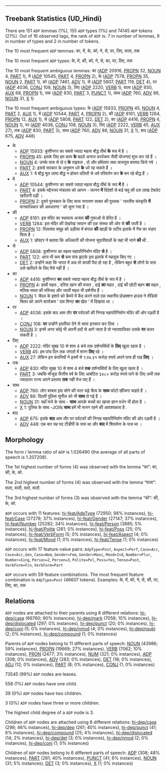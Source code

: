 

--------------------------------------------------------------------------------

## Treebank Statistics (UD_Hindi)

There are 151 `ADP` lemmas (1%), 155 `ADP` types (1%) and 74145 `ADP` tokens (21%).
Out of 16 observed tags, the rank of `ADP` is: 7 in number of lemmas, 9 in number of types and 2 in number of tokens.

The 10 most frequent `ADP` lemmas: का, में, के, को, ने, से, पर, लिए, वाला, तक

The 10 most frequent `ADP` types:  के, में, की, को, ने, से, का, पर, लिए, तक

The 10 most frequent ambiguous lemmas: का ([ADP]() 20916, [PROPN]() 32, [NOUN]() 4, [PART]() 1), में ([ADP]() 10545, [PART]() 4, [PROPN]() 2), के ([ADP]() 7578, [PROPN]() 35, [NOUN]() 2, [PART]() 1), को ([ADP]() 7461, [ADV]() 1), से ([ADP]() 5807, [PART]() 119, [DET]() 4), पर ([ADP]() 4036, [CONJ]() 108, [NOUN]() 3), लिए ([ADP]() 2220, [VERB]() 1), वाला ([ADP]() 930, [AUX]() 68, [PROPN]() 1), तक ([ADP]() 830, [PART]() 3, [PUNCT]() 1), साथ ([ADP]() 760, [ADV]() 86, [NOUN]() 31, [X]() 1)

The 10 most frequent ambiguous types:  के ([ADP]() 15933, [PROPN]() 45, [NOUN]() 4, [PART]() 2, [AUX]() 1), में ([ADP]() 10544, [PART]() 4, [PROPN]() 2), की ([ADP]() 8161, [VERB]() 1264, [PROPN]() 12, [AUX]() 1), से ([ADP]() 5808, [PART]() 122, [DET]() 2), का ([ADP]() 4416, [PROPN]() 4, [NOUN]() 1), पर ([ADP]() 4036, [CONJ]() 108, [NOUN]() 3), लिए ([ADP]() 2222, [VERB]() 45, [AUX]() 27), तक ([ADP]() 830, [PART]() 3), साथ ([ADP]() 760, [ADV]() 86, [NOUN]() 31, [X]() 1), बाद ([ADP]() 675, [ADV]() 448)


* के
  * [ADP]() 15933: कुशीनगर का सबसे ज्‍यादा महत्‍व बौद्ध तीर्थ <b>के</b> रूप में है ।
  * [PROPN]() 45: इसके लिए हम काम <b>के</b> बदले अनाज कार्यक्रम जैसी योजनाएं शुरू कर रहे हैं ।
  * [NOUN]() 4: उनके पास से दो ए <b>के</b> राइफल , दो और हथियार तथा कारतूस बरामद किये गये ।
  * [PART]() 2: इससे सरकार के अनुमान धरे <b>के</b> धरे रह सकते हैं ।
  * [AUX]() 1: ये बौद्ध मूल लामा बौद्ध न होकर दलितों से धर्म परिवर्तन कर <b>के</b> बन रहे बौद्ध हैं ।
* में
  * [ADP]() 10544: कुशीनगर का सबसे ज्‍यादा महत्‍व बौद्ध तीर्थ के रूप <b>में</b> है ।
  * [PART]() 4: इसके मद्देनजर मंत्रालय को आनन - फानन <b>में</b> विदेशों से बर्ड फ्लू की दस लाख टेबलेट खरीदनी पड़ी ।
  * [PROPN]() 2: दूसरे पुरस्कार के लिए सत्य नारायण साबत की पुस्तक ' भारतीय संस्कृति <b>में</b> मानवाधिकार की अवधारणा ' को चुना गया है ।
* की
  * [ADP]() 8161: इस मंदिर का स्‍थापत्‍य अजंता <b>की</b> गुफाओं से प्रेरित है ।
  * [VERB]() 1264: इस मंदिर की देखरेख जापान की एक संस्‍था की ओर से <b>की</b> जाती है ।
  * [PROPN]() 12: रिलायंस समूह को उड़ीसा में बंगाल <b>की</b> खाड़ी के तटीय इलाके में गैस का भंडार मिला है ।
  * [AUX]() 1: डॉक्टर ने बताया कि अधिकारी की योजना सुपारीवालों के यहां भी जाने <b>की</b> थी .
* से
  * [ADP]() 5808: कुशीनगर का महत्‍व महापरिनिर्वाण मंदिर <b>से</b> है ।
  * [PART]() 122: आज भी कम <b>से</b> कम पांच झटके इस इलाके में महसूस किए गए ।
  * [DET]() 2: उन्होंने कहा कि भारत में अन्न तो काफी पैदा हो रहा है , लेकिन बहुत <b>से</b> लोगों के पास उसे खरीदने के लिए पैसे नहीं हैं ।
* का
  * [ADP]() 4416: कुशीनगर <b>का</b> सबसे ज्‍यादा महत्‍व बौद्ध तीर्थ के रूप में है ।
  * [PROPN]() 4: हाथी महल , दरिया खान की मजार , दाई <b>का</b> महल , दाई की छोटी बहन <b>का</b> महल , मलिक मघत की मस्जिद और जाली महल भी दर्शनीय हैं ।
  * [NOUN]() 1: चैपल के इशारे को कैमरे में कैद करने वाले एक स्थानीय प्रोडक्शन हाउस ने वीडियो क्लिप को अपने कार्यक्रम ' दस मिनट <b>का</b> खेल ' में दिखाया था ।
* पर
  * [ADP]() 4036: इसके बाद आम तौर <b>पर</b> पर्यटकों की निगाह महापरिनिर्वाण मंदिर की ओर पड़ती है ।
  * [CONJ]() 108: <b>पर</b> उन्होंने इस्तीफा देने से साफ इनकार कर दिया ।
  * [NOUN]() 3: इनमें अगर कोई भी अपनी हदों से आगे जाता है तो न्यायपालिका उसके <b>पर</b> कतर सकती है ।
* लिए
  * [ADP]() 2222: मंदिर सुबह 10 से शाम 4 बजे तक दर्शनार्थियों के <b>लिए</b> खुला रहता है ।
  * [VERB]() 45: हम पांच दिन तक जंगलों में शरण <b>लिए</b> रहे ।
  * [AUX]() 27: लेकिन इन कंपनियों ने इसमें से ९२७.३१ करोड़ रुपये अपने पास ही रख <b>लिए</b> ।
* तक
  * [ADP]() 830: मंदिर सुबह 10 से शाम 4 बजे <b>तक</b> दर्शनार्थियों के लिए खुला रहता है ।
  * [PART]() 3: जबकि मौजूदा वित्तीय वर्ष के लिए आबंटित ३४८० करोड़ रुपये पाने के लिए अभी तक ज्यादातर राज्य अपने प्रस्ताव <b>तक</b> नहीं भेज पाए हैं ।
* साथ
  * [ADP]() 760: लोग बरबस इस सोने की परत चढ़े चैत्‍य के <b>साथ</b> फोटो खींचना चाहते हैं ।
  * [ADV]() 86: दिल्ली पुलिस सुनील को भी <b>साथ</b> ले गई है ।
  * [NOUN]() 31: यहाँ मजे के साथ - <b>साथ</b> आपके बच्चों का खासा ज्ञान वर्धन भी होता है ।
  * [X]() 1: पुलिस के साथ -JOIN <b>साथ</b> हमें भी सजग रहने की आवश्यकता है .
* बाद
  * [ADP]() 675: इसके <b>बाद</b> आम तौर पर पर्यटकों की निगाह महापरिनिर्वाण मंदिर की ओर पड़ती है ।
  * [ADV]() 448: एक बार यह पद टीडीपी के पास था और <b>बाद</b> में शिवसेना के पास था ।

## Morphology

The form / lemma ratio of `ADP` is 1.026490 (the average of all parts of speech is 1.207208).

The 1st highest number of forms (4) was observed with the lemma “का”: का, की, के, को.

The 2nd highest number of forms (4) was observed with the lemma “वाला”: वाला, वाली, वाले, वालों.

The 3rd highest number of forms (3) was observed with the lemma “को”: की, के, को.

`ADP` occurs with 11 features: [hi-feat/AdpType]() (72950; 98% instances), [hi-feat/Case]() (27279; 37% instances), [hi-feat/Gender]() (27147; 37% instances), [hi-feat/Number]() (25282; 34% instances), [hi-feat/Person]() (3885; 5% instances), [hi-feat/Polite]() (261; 0% instances), [hi-feat/Poss]() (25; 0% instances), [hi-feat/VerbForm]() (5; 0% instances), [hi-feat/Aspect]() (4; 0% instances), [hi-feat/Mood]() (1; 0% instances), [hi-feat/Tense]() (1; 0% instances)

`ADP` occurs with 17 feature-value pairs: `AdpType=Post`, `Aspect=Perf`, `Case=Acc`, `Case=Acc,Gen`, `Case=Nom`, `Gender=Fem`, `Gender=Masc`, `Mood=Ind`, `Number=Plur`, `Number=Sing`, `Person=2`, `Person=3`, `Polite=Pol`, `Poss=Yes`, `Tense=Past`, `VerbForm=Fin`, `VerbForm=Part`

`ADP` occurs with 59 feature combinations.
The most frequent feature combination is `AdpType=Post` (46607 tokens).
Examples: के, में, को, ने, से, की, पर, लिए, का, तक


## Relations

`ADP` nodes are attached to their parents using 8 different relations: [hi-dep/case]() (66760; 90% instances), [hi-dep/mark]() (7056; 10% instances), [hi-dep/dislocated]() (297; 0% instances), [hi-dep/punct]() (20; 0% instances), [hi-dep/conj]() (5; 0% instances), [hi-dep/nmod]() (4; 0% instances), [hi-dep/nsubj]() (2; 0% instances), [hi-dep/compound]() (1; 0% instances)

Parents of `ADP` nodes belong to 11 different parts of speech: [NOUN]() (43986; 59% instances), [PROPN]() (19669; 27% instances), [VERB]() (7062; 10% instances), [PRON]() (2477; 3% instances), [NUM]() (321; 0% instances), [ADP]() (308; 0% instances), [ADV]() (283; 0% instances), [DET]() (18; 0% instances), [ADJ]() (12; 0% instances), [PART]() (8; 0% instances), [CONJ]() (1; 0% instances)

73545 (99%) `ADP` nodes are leaves.

558 (1%) `ADP` nodes have one child.

39 (0%) `ADP` nodes have two children.

3 (0%) `ADP` nodes have three or more children.

The highest child degree of a `ADP` node is 3.

Children of `ADP` nodes are attached using 8 different relations: [hi-dep/case]() (298; 46% instances), [hi-dep/dep]() (261; 40% instances), [hi-dep/punct]() (41; 6% instances), [hi-dep/compound]() (25; 4% instances), [hi-dep/dislocated]() (14; 2% instances), [hi-dep/det]() (3; 0% instances), [hi-dep/nmod]() (2; 0% instances), [hi-dep/conj]() (1; 0% instances)

Children of `ADP` nodes belong to 6 different parts of speech: [ADP]() (308; 48% instances), [PART]() (261; 40% instances), [PUNCT]() (41; 6% instances), [NOUN]() (31; 5% instances), [DET]() (3; 0% instances), [X]() (1; 0% instances)

